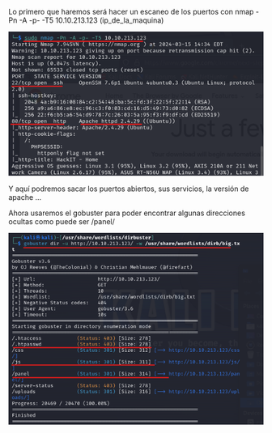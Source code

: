 Lo primero que haremos será hacer un escaneo de los puertos con nmap -Pn -A -p- -T5 10.10.213.123 (ip_de_la_maquina)

![Write_up_maquinas/maquina13-rootme/img/img01.png](https://github.com/alvarobueno21/Hacking_Etico/blob/62b6aaa05106d555c351ee2e48f0b5b868bf7469/Write_up_maquinas/maquina13-rootme/img/img01.png)

Y aquí podremos sacar los puertos abiertos, sus servicios, la versión de apache ...

Ahora usaremos el gobuster para poder encontrar algunas direcciones ocultas como puede ser /panel/

![Write_up_maquinas/maquina13-rootme/img/img02.png](https://github.com/alvarobueno21/Hacking_Etico/blob/75242125996c15af85eca5339f0948a3e7c6f6ef/Write_up_maquinas/maquina13-rootme/img/img02.png)

